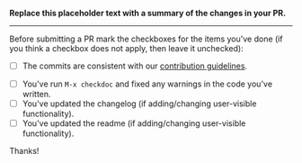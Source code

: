 **Replace this placeholder text with a summary of the changes in your PR.**

-----------------

Before submitting a PR mark the checkboxes for the items you've done (if you
think a checkbox does not apply, then leave it unchecked):

- [ ] The commits are consistent with our [contribution guidelines][1].
<!-- - [ ] You've added tests (if possible) to cover your change(s). Bugfix, indentation, and font-lock tests are extremely important! -->
- [ ] You've run `M-x checkdoc` and fixed any warnings in the code you've written.
- [ ] You've updated the changelog (if adding/changing user-visible functionality).
- [ ] You've updated the readme (if adding/changing user-visible functionality).

Thanks!

[1]: https://github.com/clojure-emacs/clojure-ts-mode/blob/master/CONTRIBUTING.md
